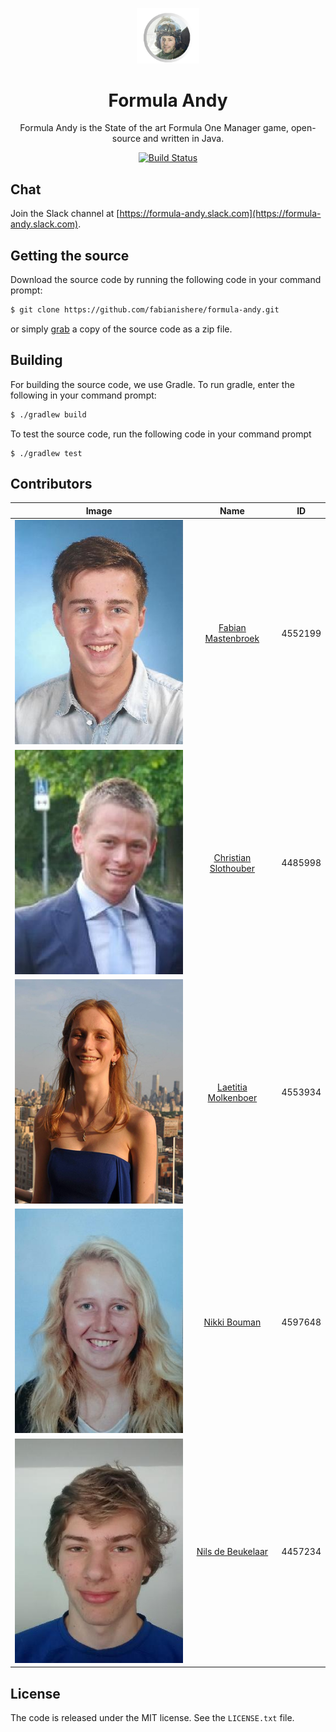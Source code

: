 <p align="center">
  <img src="misc/artwork/logo.png" width="100" alt="Formula Andy">
</p>
<h1 align="center">Formula Andy</h1>
<p align="center">
Formula Andy is the State of the art Formula One Manager game, open-source and
written in Java.
</p>
<p align="center">
  <a href="https://travis-ci.com/fabianishere/formula-andy">
    <img src="https://travis-ci.com/fabianishere/formula-andy.svg?token=bU4F3wsxcknXqXqbpdoi&branch=master" alt="Build Status">
  </a>
</p>

## Chat
Join the Slack channel at [https://formula-andy.slack.com](https://formula-andy.slack.com).

## Getting the source
Download the source code by running the following code in your command prompt:
```sh
$ git clone https://github.com/fabianishere/formula-andy.git
```
or simply [grab](https://github.com/fabianishere/formula-andy/archive/master.zip)
a copy of the source code as a zip file.

## Building
For building the source code, we use Gradle. To run gradle, enter the following
in your command prompt:
```sh
$ ./gradlew build
```
To test the source code, run the following code in your command prompt
```
$ ./gradlew test
```

## Contributors
| Image         | Name                                                    | ID      |
| ------------- |:-------------------------------------------------------:| :------:|
| ![Fabian Mastenbroek](misc/contributors/fabian.jpg)      | [Fabian Mastenbroek](https://github.com/fabianishere)   | 4552199 |
| ![Christian Slothouber](misc/contributors/christian.jpg) | [Christian Slothouber](https://github.com/ChristovS)  | 4485998 |
| ![Laetitia Molkenboer](misc/contributors/laetitia.jpg)   | [Laetitia Molkenboer](https://github.com/Lmolkenboer)   | 4553934 |
| ![Nikki Bouman](misc/contributors/nikki.jpg) | [Nikki Bouman](https://github.com/NikkiBouman)          | 4597648 |
| ![Nils de Beukelaar](misc/contributors/nils.jpg) | [Nils de Beukelaar](https://github.com/NilsBeuki)       | 4457234 |

## License
The code is released under the MIT license. See the `LICENSE.txt` file.

